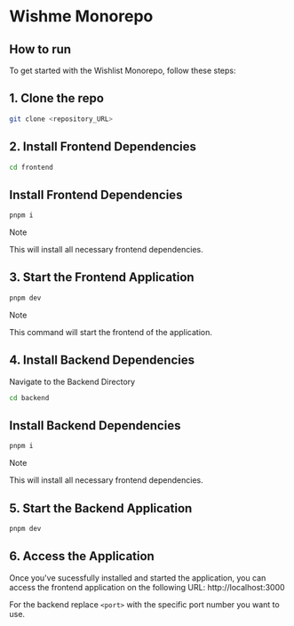 # Wishme Monorepo

## How to run

To get started with the Wishlist Monorepo, follow these steps:

## 1. Clone the repo

```bash
git clone <repository_URL>
```

## 2. Install Frontend Dependencies

```bash
cd frontend
```

## Install Frontend Dependencies

```powershell
pnpm i
```

> [!NOTE]  
> This will install all necessary frontend dependencies.

## 3. Start the Frontend Application

```powershell
pnpm dev
```

> [!NOTE]  
> This command will start the frontend of the application.

## 4. Install Backend Dependencies

Navigate to the Backend Directory

```bash
cd backend
```

## Install Backend Dependencies

```powershell
pnpm i
```

> [!NOTE]  
> This will install all necessary frontend dependencies.

## 5. Start the Backend Application

```powershell
pnpm dev
```

## 6. Access the Application

Once you've sucessfully installed and started the application, you can access the frontend application on the following URL: http://localhost:3000

For the backend replace `<port>` with the specific port number you want to use.
